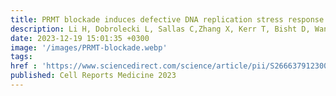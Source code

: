 ```yaml
---
title: PRMT blockade induces defective DNA replication stress response and synergizes with PARP inhibition
description: Li H, Dobrolecki L, Sallas C,Zhang X, Kerr T, Bisht D, Wang Y, Awasthi S, Kaundal B, Wu S, Peng W, Mendillo M, Lu Y, Jeter C, Peng G, Liu J, Westin S, Sood A, Lewis M, Das J*, Yi S, Bedford M, McGrail D*,Sahni N  
date: 2023-12-19 15:01:35 +0300
image: '/images/PRMT-blockade.webp'
tags: 
href : 'https://www.sciencedirect.com/science/article/pii/S2666379123005438?via%3Dihub'
published: Cell Reports Medicine 2023
---
```

